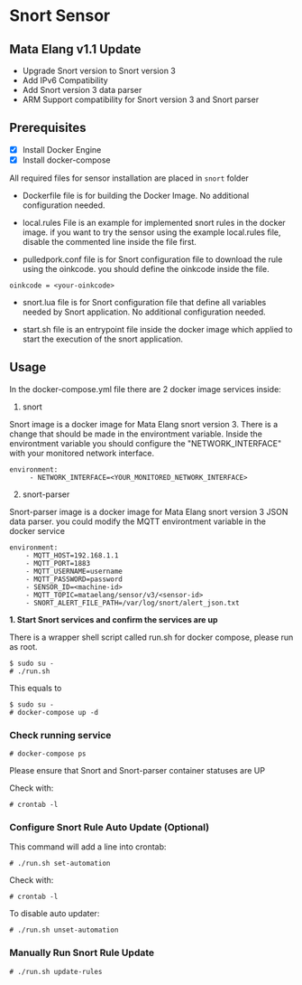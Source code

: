 # Snort Sensor

## Mata Elang v1.1 Update

- Upgrade Snort version to Snort version 3
- Add IPv6 Compatibility
- Add Snort version 3 data parser
- ARM Support compatibility for Snort version 3 and Snort parser


## Prerequisites

- [x] Install Docker Engine
- [x] Install docker-compose

All required files for sensor installation are placed in `snort` folder

- Dockerfile file is for building the Docker Image. No additional configuration needed.

- local.rules File is an example for implemented snort rules in the docker image. if you want to try the sensor using the example local.rules file, disable the commented line inside the file first.

- pulledpork.conf file is for Snort configuration file to download the rule using the oinkcode. you should define the oinkcode inside the file.

```
oinkcode = <your-oinkcode>
``` 

- snort.lua file is for Snort configuration file that define all variables needed by Snort application. No additional configuration needed.

- start.sh file is an entrypoint file inside the docker image which applied to start the execution of the snort application.

## Usage

In the docker-compose.yml file there are 2 docker image services inside:

1. snort

Snort image is a docker image for Mata Elang snort version 3. There is a change that should be made in the environtment variable. Inside the environtment variable you should configure the "NETWORK_INTERFACE" with your monitored network interface.
```
environment:
     - NETWORK_INTERFACE=<YOUR_MONITORED_NETWORK_INTERFACE>
```

2. snort-parser

Snort-parser image is a docker image for Mata Elang snort version 3 JSON data parser. you could modify the MQTT environtment variable in the docker service

```
environment:
    - MQTT_HOST=192.168.1.1
    - MQTT_PORT=1883
    - MQTT_USERNAME=username
    - MQTT_PASSWORD=password
    - SENSOR_ID=<machine-id>
    - MQTT_TOPIC=mataelang/sensor/v3/<sensor-id>
    - SNORT_ALERT_FILE_PATH=/var/log/snort/alert_json.txt
```

**1. Start Snort services and confirm the services are up**

There is a wrapper shell script called run.sh for docker compose, please run as root.

```
$ sudo su -
# ./run.sh
```
This equals to
```
$ sudo su -
# docker-compose up -d
```

### Check running service

```
# docker-compose ps
```
Please ensure that Snort and Snort-parser container statuses are UP


Check with:
```
# crontab -l
```

### Configure Snort Rule Auto Update (Optional)
This command will add a line into crontab:

```
# ./run.sh set-automation
```

Check with:
```
# crontab -l
```

To disable auto updater:
```
# ./run.sh unset-automation
```

### Manually Run Snort Rule Update

```
# ./run.sh update-rules
```

